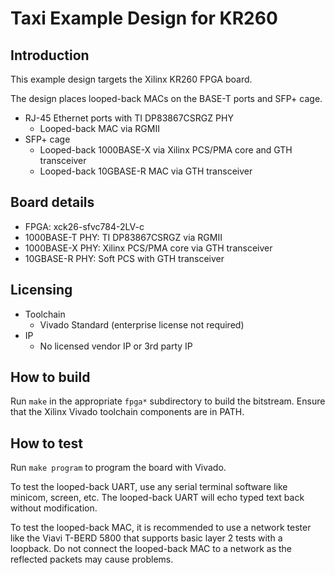 # Taxi Example Design for KR260

## Introduction

This example design targets the Xilinx KR260 FPGA board.

The design places looped-back MACs on the BASE-T ports and SFP+ cage.

*  RJ-45 Ethernet ports with TI DP83867CSRGZ PHY
    *  Looped-back MAC via RGMII
*  SFP+ cage
    *  Looped-back 1000BASE-X via Xilinx PCS/PMA core and GTH transceiver
    *  Looped-back 10GBASE-R MAC via GTH transceiver

## Board details

*  FPGA: xck26-sfvc784-2LV-c
*  1000BASE-T PHY: TI DP83867CSRGZ via RGMII
*  1000BASE-X PHY: Xilinx PCS/PMA core via GTH transceiver
*  10GBASE-R PHY: Soft PCS with GTH transceiver

## Licensing

*  Toolchain
    *  Vivado Standard (enterprise license not required)
*  IP
    *  No licensed vendor IP or 3rd party IP

## How to build

Run `make` in the appropriate `fpga*` subdirectory to build the bitstream.  Ensure that the Xilinx Vivado toolchain components are in PATH.

## How to test

Run `make program` to program the board with Vivado.

To test the looped-back UART, use any serial terminal software like minicom, screen, etc.  The looped-back UART will echo typed text back without modification.

To test the looped-back MAC, it is recommended to use a network tester like the Viavi T-BERD 5800 that supports basic layer 2 tests with a loopback.  Do not connect the looped-back MAC to a network as the reflected packets may cause problems.

